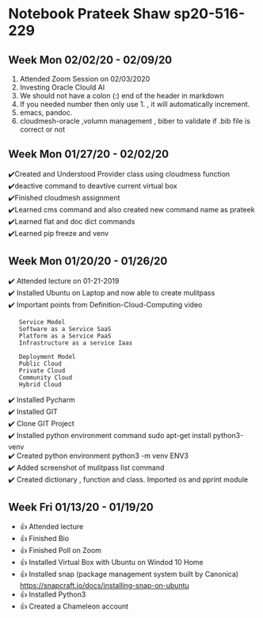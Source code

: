 # Notebook Prateek Shaw sp20-516-229

## Week Mon 02/02/20 - 02/09/20

1. Attended Zoom Session on 02/03/2020
2. Investing Oracle Clould AI
3. We should not have a colon (:) end of the header in markdown
4. If you needed number then only use 1. , it will automatically increment.
5. emacs, pandoc.
6. cloudmesh-oracle ,volumn management , biber to validate if .bib file is correct or not


## Week Mon 01/27/20 - 02/02/20

:heavy_check_mark:Created and Understood Provider class using cloudmess function  
:heavy_check_mark:deactive command to deavtive current virtual box  
:heavy_check_mark:Finished cloudmesh assignment  
:heavy_check_mark:Learned cms command and also created new command name as prateek  
:heavy_check_mark:Learned flat and doc dict commands  
:heavy_check_mark:Learned pip freeze and venv



## Week Mon 01/20/20 - 01/26/20

:heavy_check_mark: Attended lecture on 01-21-2019  
:heavy_check_mark: Installed Ubuntu on Laptop and now able to create mulitpass  
:heavy_check_mark: Important points from Definition-Cloud-Computing video  

       Service Model 
       Software as a Service SaaS
       Platform as a Service PaaS
       Infrastructure as a service Iaas 
       
       Deployment Model
       Public Cloud
       Private Cloud
       Community Cloud
       Hybrid Cloud
       

:heavy_check_mark: Installed Pycharm  
:heavy_check_mark: Installed GIT   
:heavy_check_mark: Clone GIT Project  
:heavy_check_mark: Installed python environment command sudo apt-get install python3-venv  
:heavy_check_mark: Created python environment python3 -m venv ENV3  
:heavy_check_mark: Added screenshot of mulitpass list command    
:heavy_check_mark: Created dictionary , function and class. Imported os and pprint module  


## Week Fri 01/13/20 - 01/19/20

* :+1: Attended lecture
* :+1: Finished Bio
* :+1: Finished Poll on Zoom
* :+1: Installed Virtual Box with Ubuntu on Windod 10 Home
* :+1: Installed snap (package management system built by Canonica) https://snapcraft.io/docs/installing-snap-on-ubuntu
* :+1: Installed Python3
* :+1: Created a Chameleon account

